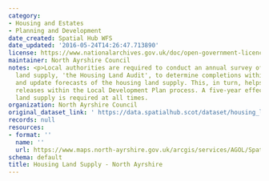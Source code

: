 ```yaml
---
category:
- Housing and Estates
- Planning and Development
date_created: Spatial Hub WFS
date_updated: '2016-05-24T14:26:47.713890'
license: https://www.nationalarchives.gov.uk/doc/open-government-licence/version/3/
maintainer: North Ayrshire Council
notes: <p>Local authorities are required to conduct an annual survey of the housing
  land supply, 'the Housing Land Audit', to determine completions within the timeframe
  and update forecasts of the housing land supply. This, in turn, helps inform land
  releases within the Local Development Plan process. A five-year effective housing
  land supply is required at all times.                                                                                                                                                                                                                                                                                                                                                                                                                                                                                                                                                                                                                                                                                                                                                                                                                                                                                                                                                                                                                                                                                                                                                                                                                                                                                                                                                                                                                                                                                                                                                                                                                                                                                                               </p>
organization: North Ayrshire Council
original_dataset_link: ' https://data.spatialhub.scot/dataset/housing_land_supply-na'
records: null
resources:
- format: ''
  name: ''
  url: https://www.maps.north-ayrshire.gov.uk/arcgis/services/AGOL/Spatial_Hub/MapServer/WFSServer?request=GetCapabilities&service=WFS
schema: default
title: Housing Land Supply - North Ayrshire
---
```

